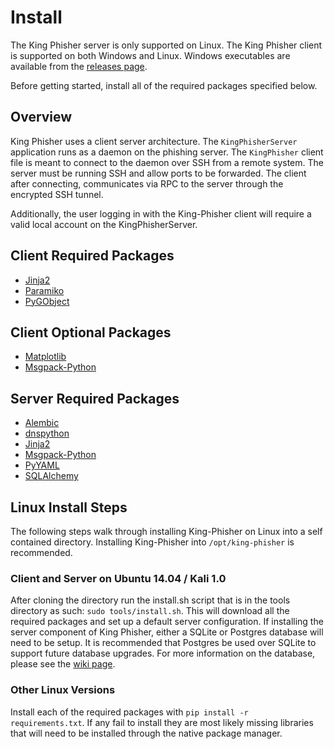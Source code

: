 # Install
The King Phisher server is only supported on Linux. The King Phisher
client is supported on both Windows and Linux. Windows executables are
available from the [releases page](https://github.com/securestate/king-phisher/releases).

Before getting started, install all of the required packages specified below.

## Overview
King Phisher uses a client server architecture. The ```KingPhisherServer```
application runs as a daemon on the phishing server. The ```KingPhisher```
client file is meant to connect to the daemon over SSH from a remote system. The
server must be running SSH and allow ports to be forwarded. The client after
connecting, communicates via RPC to the server through the encrypted SSH tunnel.

Additionally, the user logging in with the King-Phisher client will
require a valid local account on the KingPhisherServer.

## Client Required Packages
* [Jinja2](http://jinja.pocoo.org/)
* [Paramiko](https://github.com/paramiko/paramiko/)
* [PyGObject](https://wiki.gnome.org/PyGObject/)

## Client Optional Packages
* [Matplotlib](http://matplotlib.org/)
* [Msgpack-Python](https://github.com/msgpack/msgpack-python/)

## Server Required Packages
* [Alembic](http://alembic.readthedocs.org/en/latest/)
* [dnspython](http://www.dnspython.org/)
* [Jinja2](http://jinja.pocoo.org/)
* [Msgpack-Python](https://github.com/msgpack/msgpack-python/)
* [PyYAML](http://pyyaml.org/)
* [SQLAlchemy](http://www.sqlalchemy.org/)

## Linux Install Steps
The following steps walk through installing King-Phisher on Linux into a
self contained directory. Installing King-Phisher into ```/opt/king-phisher```
is recommended.

### Client and Server on Ubuntu 14.04 / Kali 1.0
After cloning the directory run the install.sh script that is in the tools
directory as such: ```sudo tools/install.sh```. This will download all the
required packages and set up a default server configuration. If installing the
server component of King Phisher, either a SQLite or Postgres database will need
to be setup. It is recommended that Postgres be used over SQLite to support
future database upgrades. For more information on the database, please see the
[wiki page](https://github.com/securestate/king-phisher/wiki/Database).

### Other Linux Versions
Install each of the required packages with
```pip install -r requirements.txt```. If any fail to install they are most
likely missing libraries that will need to be installed through the native
package manager.
